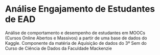 # Análise Engajamento de Estudantes de EAD
Análise de comportamento e desempenho de estudantes em MOOCs (Cursos Online Abertos e Massivos) a partir de uma base de dados do Kaggle.
Componente da matéria de Aquisição de dados do 3º Sem do Curso de Ciência de Dados da Faculdade Mackenzie

